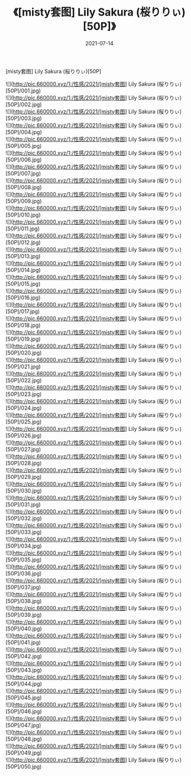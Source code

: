 ﻿---
layout: post
title:  《[misty套图] Lily Sakura (桜りりぃ)[50P]》
date:   2021-07-14
img: http://pic.660000.xyz/1:/性感/2021/[misty套图] Lily Sakura (桜りりぃ)[50P]/000.jpg
categories: [美女, 清纯, 唯美]
---

[misty套图] Lily Sakura (桜りりぃ)[50P]

  ![](http://pic.660000.xyz/1:/性感/2021/[misty套图] Lily Sakura (桜りりぃ)[50P]/001.jpg) <br> ![](http://pic.660000.xyz/1:/性感/2021/[misty套图] Lily Sakura (桜りりぃ)[50P]/002.jpg) <br> ![](http://pic.660000.xyz/1:/性感/2021/[misty套图] Lily Sakura (桜りりぃ)[50P]/003.jpg) <br> ![](http://pic.660000.xyz/1:/性感/2021/[misty套图] Lily Sakura (桜りりぃ)[50P]/004.jpg) <br> ![](http://pic.660000.xyz/1:/性感/2021/[misty套图] Lily Sakura (桜りりぃ)[50P]/005.jpg) <br> ![](http://pic.660000.xyz/1:/性感/2021/[misty套图] Lily Sakura (桜りりぃ)[50P]/006.jpg) <br> ![](http://pic.660000.xyz/1:/性感/2021/[misty套图] Lily Sakura (桜りりぃ)[50P]/007.jpg) <br> ![](http://pic.660000.xyz/1:/性感/2021/[misty套图] Lily Sakura (桜りりぃ)[50P]/008.jpg) <br> ![](http://pic.660000.xyz/1:/性感/2021/[misty套图] Lily Sakura (桜りりぃ)[50P]/009.jpg) <br> ![](http://pic.660000.xyz/1:/性感/2021/[misty套图] Lily Sakura (桜りりぃ)[50P]/010.jpg) <br> ![](http://pic.660000.xyz/1:/性感/2021/[misty套图] Lily Sakura (桜りりぃ)[50P]/011.jpg) <br> ![](http://pic.660000.xyz/1:/性感/2021/[misty套图] Lily Sakura (桜りりぃ)[50P]/012.jpg) <br> ![](http://pic.660000.xyz/1:/性感/2021/[misty套图] Lily Sakura (桜りりぃ)[50P]/013.jpg) <br> ![](http://pic.660000.xyz/1:/性感/2021/[misty套图] Lily Sakura (桜りりぃ)[50P]/014.jpg) <br> ![](http://pic.660000.xyz/1:/性感/2021/[misty套图] Lily Sakura (桜りりぃ)[50P]/015.jpg) <br> ![](http://pic.660000.xyz/1:/性感/2021/[misty套图] Lily Sakura (桜りりぃ)[50P]/016.jpg) <br> ![](http://pic.660000.xyz/1:/性感/2021/[misty套图] Lily Sakura (桜りりぃ)[50P]/017.jpg) <br> ![](http://pic.660000.xyz/1:/性感/2021/[misty套图] Lily Sakura (桜りりぃ)[50P]/018.jpg) <br> ![](http://pic.660000.xyz/1:/性感/2021/[misty套图] Lily Sakura (桜りりぃ)[50P]/019.jpg) <br> ![](http://pic.660000.xyz/1:/性感/2021/[misty套图] Lily Sakura (桜りりぃ)[50P]/020.jpg) <br> ![](http://pic.660000.xyz/1:/性感/2021/[misty套图] Lily Sakura (桜りりぃ)[50P]/021.jpg) <br> ![](http://pic.660000.xyz/1:/性感/2021/[misty套图] Lily Sakura (桜りりぃ)[50P]/022.jpg) <br> ![](http://pic.660000.xyz/1:/性感/2021/[misty套图] Lily Sakura (桜りりぃ)[50P]/023.jpg) <br> ![](http://pic.660000.xyz/1:/性感/2021/[misty套图] Lily Sakura (桜りりぃ)[50P]/024.jpg) <br> ![](http://pic.660000.xyz/1:/性感/2021/[misty套图] Lily Sakura (桜りりぃ)[50P]/025.jpg) <br> ![](http://pic.660000.xyz/1:/性感/2021/[misty套图] Lily Sakura (桜りりぃ)[50P]/026.jpg) <br> ![](http://pic.660000.xyz/1:/性感/2021/[misty套图] Lily Sakura (桜りりぃ)[50P]/027.jpg) <br> ![](http://pic.660000.xyz/1:/性感/2021/[misty套图] Lily Sakura (桜りりぃ)[50P]/028.jpg) <br> ![](http://pic.660000.xyz/1:/性感/2021/[misty套图] Lily Sakura (桜りりぃ)[50P]/029.jpg) <br> ![](http://pic.660000.xyz/1:/性感/2021/[misty套图] Lily Sakura (桜りりぃ)[50P]/030.jpg) <br> ![](http://pic.660000.xyz/1:/性感/2021/[misty套图] Lily Sakura (桜りりぃ)[50P]/031.jpg) <br> ![](http://pic.660000.xyz/1:/性感/2021/[misty套图] Lily Sakura (桜りりぃ)[50P]/032.jpg) <br> ![](http://pic.660000.xyz/1:/性感/2021/[misty套图] Lily Sakura (桜りりぃ)[50P]/033.jpg) <br> ![](http://pic.660000.xyz/1:/性感/2021/[misty套图] Lily Sakura (桜りりぃ)[50P]/034.jpg) <br> ![](http://pic.660000.xyz/1:/性感/2021/[misty套图] Lily Sakura (桜りりぃ)[50P]/035.jpg) <br> ![](http://pic.660000.xyz/1:/性感/2021/[misty套图] Lily Sakura (桜りりぃ)[50P]/036.jpg) <br> ![](http://pic.660000.xyz/1:/性感/2021/[misty套图] Lily Sakura (桜りりぃ)[50P]/037.jpg) <br> ![](http://pic.660000.xyz/1:/性感/2021/[misty套图] Lily Sakura (桜りりぃ)[50P]/038.jpg) <br> ![](http://pic.660000.xyz/1:/性感/2021/[misty套图] Lily Sakura (桜りりぃ)[50P]/039.jpg) <br> ![](http://pic.660000.xyz/1:/性感/2021/[misty套图] Lily Sakura (桜りりぃ)[50P]/040.jpg) <br> ![](http://pic.660000.xyz/1:/性感/2021/[misty套图] Lily Sakura (桜りりぃ)[50P]/041.jpg) <br> ![](http://pic.660000.xyz/1:/性感/2021/[misty套图] Lily Sakura (桜りりぃ)[50P]/042.jpg) <br> ![](http://pic.660000.xyz/1:/性感/2021/[misty套图] Lily Sakura (桜りりぃ)[50P]/043.jpg) <br> ![](http://pic.660000.xyz/1:/性感/2021/[misty套图] Lily Sakura (桜りりぃ)[50P]/044.jpg) <br> ![](http://pic.660000.xyz/1:/性感/2021/[misty套图] Lily Sakura (桜りりぃ)[50P]/045.jpg) <br> ![](http://pic.660000.xyz/1:/性感/2021/[misty套图] Lily Sakura (桜りりぃ)[50P]/046.jpg) <br> ![](http://pic.660000.xyz/1:/性感/2021/[misty套图] Lily Sakura (桜りりぃ)[50P]/047.jpg) <br> ![](http://pic.660000.xyz/1:/性感/2021/[misty套图] Lily Sakura (桜りりぃ)[50P]/048.jpg) <br> ![](http://pic.660000.xyz/1:/性感/2021/[misty套图] Lily Sakura (桜りりぃ)[50P]/049.jpg) <br> ![](http://pic.660000.xyz/1:/性感/2021/[misty套图] Lily Sakura (桜りりぃ)[50P]/050.jpg) <br>